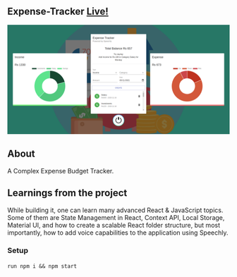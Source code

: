 ## Expense-Tracker [Live!](https://expen-at.netlify.app/)
 
![Expense](https://github.com/amisha26/Expense-Tracker/blob/master/public/expense.png)

## About

A Complex Expense Budget Tracker. 

## Learnings from the project

While building it, one can learn many advanced React & JavaScript topics. Some of them are State Management in React, Context API, Local Storage, Material UI, and how to create a scalable React folder structure, but most importantly, how to add voice capabilities to the application using Speechly.


### Setup
```
run npm i && npm start
```